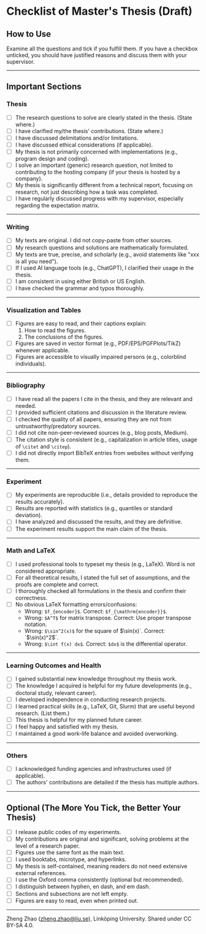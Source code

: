 # Checklist of Master's Thesis (Draft)

## How to Use
Examine all the questions and tick if you fulfill them. If you have a checkbox unticked, you should have justified reasons and discuss them with your supervisor.

---

## Important Sections

### Thesis
- [ ] The research questions to solve are clearly stated in the thesis. (State where.)
- [ ] I have clarified my/the thesis' contributions. (State where.)
- [ ] I have discussed delimitations and/or limitations.
- [ ] I have discussed ethical considerations (if applicable).
- [ ] My thesis is not primarily concerned with implementations (e.g., program design and coding).
- [ ] I solve an important (generic) research question, not limited to contributing to the hosting company (if your thesis is hosted by a company).
- [ ] My thesis is significantly different from a technical report, focusing on research, not just describing how a task was completed.
- [ ] I have regularly discussed progress with my supervisor, especially regarding the expectation matrix.

---

### Writing
- [ ] My texts are original. I did not copy-paste from other sources.
- [ ] My research questions and solutions are mathematically formulated.
- [ ] My texts are true, precise, and scholarly (e.g., avoid statements like "xxx is all you need").
- [ ] If I used AI language tools (e.g., ChatGPT), I clarified their usage in the thesis.
- [ ] I am consistent in using either British or US English.
- [ ] I have checked the grammar and typos thoroughly.

---

### Visualization and Tables
- [ ] Figures are easy to read, and their captions explain:
  1. How to read the figures.
  2. The conclusions of the figures.
- [ ] Figures are saved in vector format (e.g., PDF/EPS/PGFPlots/TikZ) whenever applicable.
- [ ] Figures are accessible to visually impaired persons (e.g., colorblind individuals).

---

### Bibliography
- [ ] I have read all the papers I cite in the thesis, and they are relevant and needed.
- [ ] I provided sufficient citations and discussion in the literature review.
- [ ] I checked the quality of all papers, ensuring they are not from untrustworthy/predatory sources.
- [ ] I did not cite non-peer-reviewed sources (e.g., blog posts, Medium).
- [ ] The citation style is consistent (e.g., capitalization in article titles, usage of `\citet` and `\citep`).
- [ ] I did not directly import BibTeX entries from websites without verifying them.

---

### Experiment
- [ ] My experiments are reproducible (i.e., details provided to reproduce the results accurately).
- [ ] Results are reported with statistics (e.g., quantiles or standard deviation).
- [ ] I have analyzed and discussed the results, and they are definitive.
- [ ] The experiment results support the main claim of the thesis.

---

### Math and LaTeX
- [ ] I used professional tools to typeset my thesis (e.g., LaTeX). Word is not considered appropriate.
- [ ] For all theoretical results, I stated the full set of assumptions, and the proofs are complete and correct.
- [ ] I thoroughly checked all formulations in the thesis and confirm their correctness.
- [ ] No obvious LaTeX formatting errors/confusions:
  - Wrong: `$f_{encoder}$`. Correct: `$f_{\mathrm{encoder}}$`.
  - Wrong: `$A^T$` for matrix transpose. Correct: Use proper transpose notation.
  - Wrong: `$\sin^2(x)$` for the square of $\sin(x)`. Correct: `$\sin(x)^2$`.
  - Wrong: `$\int f(x) dx$`. Correct: `$dx$` is the differential operator.

---

### Learning Outcomes and Health
- [ ] I gained substantial new knowledge throughout my thesis work.
- [ ] The knowledge I acquired is helpful for my future developments (e.g., doctoral study, relevant career).
- [ ] I developed independence in conducting research projects.
- [ ] I learned practical skills (e.g., LaTeX, Git, Slurm) that are useful beyond research. (List them.)
- [ ] This thesis is helpful for my planned future career.
- [ ] I feel happy and satisfied with my thesis.
- [ ] I maintained a good work-life balance and avoided overworking.

---

### Others
- [ ] I acknowledged funding agencies and infrastructures used (if applicable).
- [ ] The authors' contributions are detailed if the thesis has multiple authors.

---

## Optional (The More You Tick, the Better Your Thesis)
- [ ] I release public codes of my experiments.
- [ ] My contributions are original and significant, solving problems at the level of a research paper.
- [ ] Figures use the same font as the main text.
- [ ] I used booktabs, microtype, and hyperlinks.
- [ ] My thesis is self-contained, meaning readers do not need extensive external references.
- [ ] I use the Oxford comma consistently (optional but recommended).
- [ ] I distinguish between hyphen, en dash, and em dash.
- [ ] Sections and subsections are not left empty.
- [ ] Figures are easy to read, even when printed out.

---

Zheng Zhao (zheng.zhao@liu.se), Linköping University. Shared under CC BY-SA 4.0.
